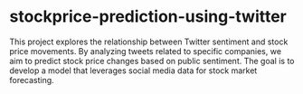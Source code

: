 # stockprice-prediction-using-twitter
This project explores the relationship between Twitter sentiment and stock price movements. By analyzing tweets related to specific companies, we aim to predict stock price changes based on public sentiment. The goal is to develop a model that leverages social media data for stock market forecasting.
